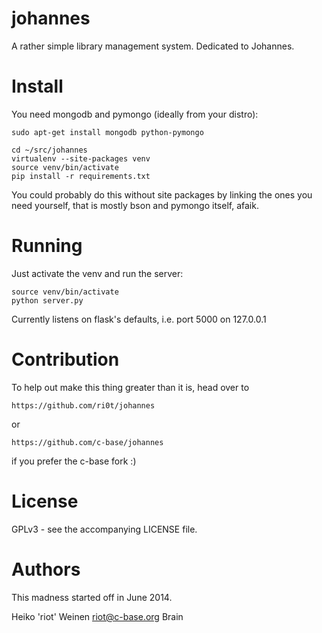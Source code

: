 johannes
========

A rather simple library management system. Dedicated to Johannes.


Install
=======

You need mongodb and pymongo (ideally from your distro):

    sudo apt-get install mongodb python-pymongo 

    cd ~/src/johannes
    virtualenv --site-packages venv
    source venv/bin/activate
    pip install -r requirements.txt

You could probably do this without site packages by linking the ones you
need yourself, that is mostly bson and pymongo itself, afaik.


Running
=======

Just activate the venv and run the server:

    source venv/bin/activate
    python server.py

Currently listens on flask's defaults, i.e. port 5000 on 127.0.0.1

Contribution
============

To help out make this thing greater than it is, head over to

    https://github.com/ri0t/johannes
or

    https://github.com/c-base/johannes

if you prefer the c-base fork :)

License
=======

GPLv3 - see the accompanying LICENSE file.

Authors
=======

This madness started off in June 2014.

Heiko 'riot' Weinen <riot@c-base.org>
Brain
